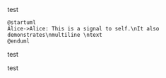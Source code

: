 test

```plantuml
@startuml
Alice->Alice: This is a signal to self.\nIt also demonstrates\nmultiline \ntext
@enduml
```

test

test